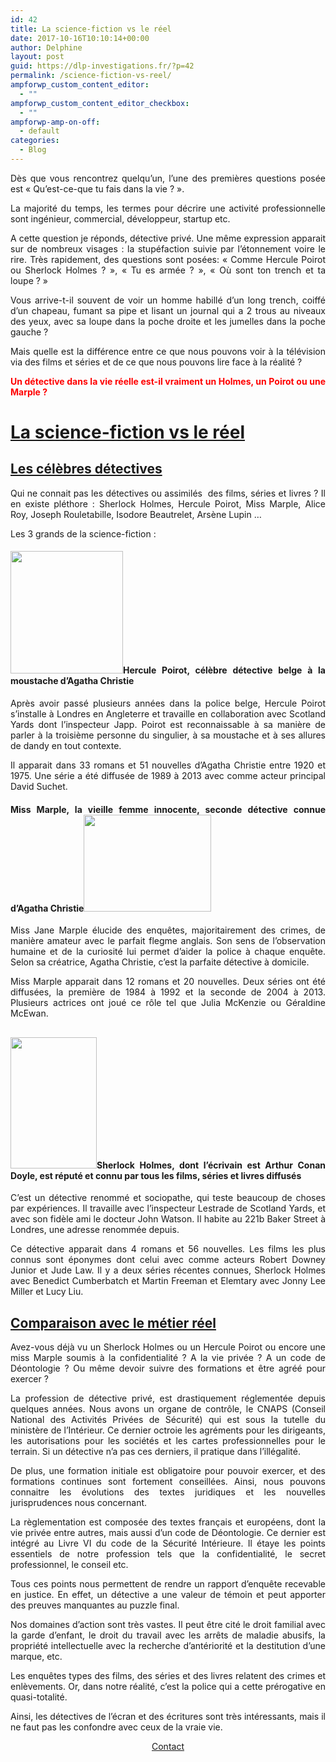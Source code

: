 ```yaml
---
id: 42
title: La science-fiction vs le réel
date: 2017-10-16T10:10:14+00:00
author: Delphine
layout: post
guid: https://dlp-investigations.fr/?p=42
permalink: /science-fiction-vs-reel/
ampforwp_custom_content_editor:
  - ""
ampforwp_custom_content_editor_checkbox:
  - ""
ampforwp-amp-on-off:
  - default
categories:
  - Blog
---
```

<p style="text-align: justify;">
  Dès que vous rencontrez quelqu’un, l’une des premières questions posée est « Qu’est-ce-que tu fais dans la vie ? ».
</p>

<p style="text-align: justify;">
  La majorité du temps, les termes pour décrire une activité professionnelle sont ingénieur, commercial, développeur, startup etc.
</p>

<p style="text-align: justify;">
  A cette question je réponds, détective privé. Une même expression apparait sur de nombreux visages : la stupéfaction suivie par l’étonnement voire le rire. Très rapidement, des questions sont posées: « Comme Hercule Poirot ou Sherlock Holmes ? », « Tu es armée ? », « Où sont ton trench et ta loupe ? »
</p>

<p style="text-align: justify;">
  Vous arrive-t-il souvent de voir un homme habillé d’un long trench, coiffé d’un chapeau, fumant sa pipe et lisant un journal qui a 2 trous au niveaux des yeux, avec sa loupe dans la poche droite et les jumelles dans la poche gauche ?
</p>

<p style="text-align: justify;">
  Mais quelle est la différence entre ce que nous pouvons voir à la télévision via des films et séries et de ce que nous pouvons lire face à la réalité ?
</p>

<p style="text-align: justify;">
  <strong><span style="color: #ff0000;">Un détective dans la vie réelle est-il vraiment un Holmes, un Poirot ou une Marple ?</span></strong><!--more-->
</p>

<h1 style="text-align: justify;">
  <u>La science-fiction vs le réel</u>
</h1>

## <u>Les célèbres détectives </u>

<p style="text-align: justify;">
  Qui ne connait pas les détectives ou assimilés  des films, séries et livres ? Il en existe pléthore : Sherlock Holmes, Hercule Poirot, Miss Marple, Alice Roy, Joseph Rouletabille, Isodore Beautrelet, Arsène Lupin …
</p>

<p style="text-align: justify;">
  Les 3 grands de la science-fiction :
</p>

<h4 style="text-align: justify;">
  <img class=" wp-image-78 alignleft" src="https://i1.wp.com/dlp-investigations.fr/wp-content/uploads/2017/10/Hercule-poirot.png?resize=180%2C196&#038;ssl=1" alt="" width="180" height="196" srcset="https://i1.wp.com/dlp-investigations.fr/wp-content/uploads/2017/10/Hercule-poirot.png?resize=275%2C300&ssl=1 275w, https://i1.wp.com/dlp-investigations.fr/wp-content/uploads/2017/10/Hercule-poirot.png?w=660&ssl=1 660w" sizes="(max-width: 180px) 100vw, 180px" data-recalc-dims="1" />Hercule Poirot, célèbre détective belge à la moustache d’Agatha Christie
</h4>

<p style="text-align: justify;">
  Après avoir passé plusieurs années dans la police belge, Hercule Poirot s’installe à Londres en Angleterre et travaille en collaboration avec Scotland Yards dont l’inspecteur Japp. Poirot est reconnaissable à sa manière de parler à la troisième personne du singulier, à sa moustache et à ses allures de dandy en tout contexte.
</p>

<p style="text-align: justify;">
  Il apparait dans 33 romans et 51 nouvelles d’Agatha Christie entre 1920 et 1975. Une série a été diffusée de 1989 à 2013 avec comme acteur principal David Suchet.
</p>

<h4 style="text-align: justify;">
</h4>

<h4 style="text-align: justify;">
  Miss Marple, la vieille femme innocente, seconde détective connue d’Agatha Christie<img class=" wp-image-84 alignright" src="https://i1.wp.com/dlp-investigations.fr/wp-content/uploads/2017/10/Miss-Marple-1.png?resize=204%2C155&#038;ssl=1" alt="" width="204" height="155" srcset="https://i1.wp.com/dlp-investigations.fr/wp-content/uploads/2017/10/Miss-Marple-1.png?resize=300%2C228&ssl=1 300w, https://i1.wp.com/dlp-investigations.fr/wp-content/uploads/2017/10/Miss-Marple-1.png?w=607&ssl=1 607w" sizes="(max-width: 204px) 100vw, 204px" data-recalc-dims="1" />
</h4>

<p style="text-align: justify;">
  Miss Jane Marple élucide des enquêtes, majoritairement des crimes, de manière amateur avec le parfait flegme anglais. Son sens de l’observation humaine et de la curiosité lui permet d’aider la police à chaque enquête. Selon sa créatrice, Agatha Christie, c’est la parfaite détective à domicile.
</p>

<p style="text-align: justify;">
  Miss Marple apparait dans 12 romans et 20 nouvelles. Deux séries ont été diffusées, la première de 1984 à 1992 et la seconde de 2004 à 2013. Plusieurs actrices ont joué ce rôle tel que Julia McKenzie ou Géraldine McEwan.
</p>

<h2 style="text-align: justify;">
</h2>

<h4 style="text-align: justify;">
  <img class=" wp-image-79 alignleft" src="https://i1.wp.com/dlp-investigations.fr/wp-content/uploads/2017/10/Sherlock-holmes.png?resize=138%2C210&#038;ssl=1" alt="" width="138" height="210" data-recalc-dims="1" />Sherlock Holmes, dont l’écrivain est Arthur Conan Doyle, est réputé et connu par tous les films, séries et livres diffusés
</h4>

<p style="text-align: justify;">
  C&rsquo;est un détective renommé et sociopathe, qui teste beaucoup de choses par expériences. Il travaille avec l’inspecteur Lestrade de Scotland Yards, et avec son fidèle ami le docteur John Watson. Il habite au 221b Baker Street à Londres, une adresse renommée depuis.
</p>

<p style="text-align: justify;">
  Ce détective apparait dans 4 romans et 56 nouvelles. Les films les plus connus sont éponymes dont celui avec comme acteurs Robert Downey Junior et Jude Law. Il y a deux séries récentes connues, Sherlock Holmes avec Benedict Cumberbatch et Martin Freeman et Elemtary avec Jonny Lee Miller et Lucy Liu.
</p>

<h2 style="text-align: justify;">
</h2>

<h2 style="text-align: justify;">
  <u>Comparaison avec le métier réel</u>
</h2>

<p style="text-align: justify;">
  Avez-vous déjà vu un Sherlock Holmes ou un Hercule Poirot ou encore une miss Marple soumis à la confidentialité ? A la vie privée ? A un code de Déontologie ? Ou même devoir suivre des formations et être agréé pour exercer ?
</p>

<p style="text-align: justify;">
  La profession de détective privé, est drastiquement réglementée depuis quelques années. Nous avons un organe de contrôle, le CNAPS (Conseil National des Activités Privées de Sécurité) qui est sous la tutelle du ministère de l’Intérieur. Ce dernier octroie les agréments pour les dirigeants, les autorisations pour les sociétés et les cartes professionnelles pour le terrain. Si un détective n’a pas ces derniers, il pratique dans l’illégalité.
</p>

<p style="text-align: justify;">
  De plus, une formation initiale est obligatoire pour pouvoir exercer, et des formations continues sont fortement conseillées. Ainsi, nous pouvons connaitre les évolutions des textes juridiques et les nouvelles jurisprudences nous concernant.
</p>

<p style="text-align: justify;">
  La règlementation est composée des textes français et européens, dont la vie privée entre autres, mais aussi d’un code de Déontologie. Ce dernier est intégré au Livre VI du code de la Sécurité Intérieure. Il étaye les points essentiels de notre profession tels que la confidentialité, le secret professionnel, le conseil etc.
</p>

<p style="text-align: justify;">
  Tous ces points nous permettent de rendre un rapport d’enquête recevable en justice. En effet, un détective a une valeur de témoin et peut apporter des preuves manquantes au puzzle final.
</p>

<p style="text-align: justify;">
  Nos domaines d’action sont très vastes. Il peut être cité le droit familial avec la garde d’enfant, le droit du travail avec les arrêts de maladie abusifs, la propriété intellectuelle avec la recherche d’antériorité et la destitution d’une marque, etc.
</p>

<p style="text-align: justify;">
  Les enquêtes types des films, des séries et des livres relatent des crimes et enlèvements. Or, dans notre réalité, c’est la police qui a cette prérogative en quasi-totalité.
</p>

<p style="text-align: justify;">
  Ainsi, les détectives de l’écran et des écritures sont très intéressants, mais il ne faut pas les confondre avec ceux de la vraie vie.
</p>

<p style="text-align: center;">
  <span class="col col_shortcode"><a class="maxbutton-1 maxbutton maxbutton-contact" title="Contact" href="https://dlp-investigations.fr/contact/"><span class='mb-text'>Contact</span></a></span>
</p>